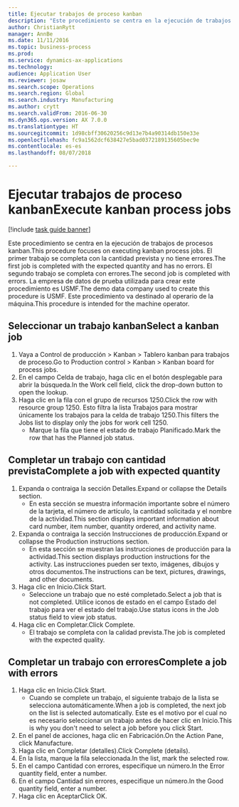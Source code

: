 ```yaml
--- 
title: Ejecutar trabajos de proceso kanban
description: "Este procedimiento se centra en la ejecución de trabajos de procesos kanban."
author: ChristianRytt
manager: AnnBe
ms.date: 11/11/2016
ms.topic: business-process
ms.prod: 
ms.service: dynamics-ax-applications
ms.technology: 
audience: Application User
ms.reviewer: josaw
ms.search.scope: Operations
ms.search.region: Global
ms.search.industry: Manufacturing
ms.author: crytt
ms.search.validFrom: 2016-06-30
ms.dyn365.ops.version: AX 7.0.0
ms.translationtype: HT
ms.sourcegitcommit: 1d98cbff30620256c9d13e7b4a90314db150e33e
ms.openlocfilehash: fc9a1562dcf638427e5bad0372189135605bec9e
ms.contentlocale: es-es
ms.lasthandoff: 08/07/2018

---
```

# <a name="execute-kanban-process-jobs"></a><span data-ttu-id="1743a-103">Ejecutar trabajos de proceso kanban</span><span class="sxs-lookup"><span data-stu-id="1743a-103">Execute kanban process jobs</span></span>

[!include [task guide banner](../../includes/task-guide-banner.md)]

<span data-ttu-id="1743a-104">Este procedimiento se centra en la ejecución de trabajos de procesos kanban.</span><span class="sxs-lookup"><span data-stu-id="1743a-104">This procedure focuses on executing kanban process jobs.</span></span> <span data-ttu-id="1743a-105">El primer trabajo se completa con la cantidad prevista y no tiene errores.</span><span class="sxs-lookup"><span data-stu-id="1743a-105">The first job is completed with the expected quantity and has no errors.</span></span> <span data-ttu-id="1743a-106">El segundo trabajo se completa con errores.</span><span class="sxs-lookup"><span data-stu-id="1743a-106">The second job is completed with errors.</span></span> <span data-ttu-id="1743a-107">La empresa de datos de prueba utilizada para crear este procedimiento es USMF.</span><span class="sxs-lookup"><span data-stu-id="1743a-107">The demo data company used to create this procedure is USMF.</span></span> <span data-ttu-id="1743a-108">Este procedimiento va destinado al operario de la máquina.</span><span class="sxs-lookup"><span data-stu-id="1743a-108">This procedure is intended for the machine operator.</span></span>


## <a name="select-a-kanban-job"></a><span data-ttu-id="1743a-109">Seleccionar un trabajo kanban</span><span class="sxs-lookup"><span data-stu-id="1743a-109">Select a kanban job</span></span>
1. <span data-ttu-id="1743a-110">Vaya a Control de producción > Kanban > Tablero kanban para trabajos de proceso.</span><span class="sxs-lookup"><span data-stu-id="1743a-110">Go to Production control > Kanban > Kanban board for process jobs.</span></span>
2. <span data-ttu-id="1743a-111">En el campo Celda de trabajo, haga clic en el botón desplegable para abrir la búsqueda.</span><span class="sxs-lookup"><span data-stu-id="1743a-111">In the Work cell field, click the drop-down button to open the lookup.</span></span>
3. <span data-ttu-id="1743a-112">Haga clic en la fila con el grupo de recursos 1250.</span><span class="sxs-lookup"><span data-stu-id="1743a-112">Click the row with resource group 1250.</span></span> <span data-ttu-id="1743a-113">Esto filtra la lista Trabajos para mostrar únicamente los trabajos para la celda de trabajo 1250.</span><span class="sxs-lookup"><span data-stu-id="1743a-113">This filters the Jobs list to display only the jobs for work cell 1250.</span></span>
    * <span data-ttu-id="1743a-114">Marque la fila que tiene el estado de trabajo Planificado.</span><span class="sxs-lookup"><span data-stu-id="1743a-114">Mark the row that has the Planned job status.</span></span>  

## <a name="complete-a-job-with-expected-quantity"></a><span data-ttu-id="1743a-115">Completar un trabajo con cantidad prevista</span><span class="sxs-lookup"><span data-stu-id="1743a-115">Complete a job with expected quantity</span></span>
1. <span data-ttu-id="1743a-116">Expanda o contraiga la sección Detalles.</span><span class="sxs-lookup"><span data-stu-id="1743a-116">Expand or collapse the Details section.</span></span>
    * <span data-ttu-id="1743a-117">En esta sección se muestra información importante sobre el número de la tarjeta, el número de artículo, la cantidad solicitada y el nombre de la actividad.</span><span class="sxs-lookup"><span data-stu-id="1743a-117">This section displays important information about card number, item number, quantity ordered, and activity name.</span></span>  
2. <span data-ttu-id="1743a-118">Expanda o contraiga la sección Instrucciones de producción.</span><span class="sxs-lookup"><span data-stu-id="1743a-118">Expand or collapse the Production instructions section.</span></span>
    * <span data-ttu-id="1743a-119">En esta sección se muestran las instrucciones de producción para la actividad.</span><span class="sxs-lookup"><span data-stu-id="1743a-119">This section displays production instructions for the activity.</span></span> <span data-ttu-id="1743a-120">Las instrucciones pueden ser texto, imágenes, dibujos y otros documentos.</span><span class="sxs-lookup"><span data-stu-id="1743a-120">The instructions can be text, pictures, drawings, and other documents.</span></span>  
3. <span data-ttu-id="1743a-121">Haga clic en Inicio.</span><span class="sxs-lookup"><span data-stu-id="1743a-121">Click Start.</span></span>
    * <span data-ttu-id="1743a-122">Seleccione un trabajo que no esté completado.</span><span class="sxs-lookup"><span data-stu-id="1743a-122">Select a job that is not completed.</span></span> <span data-ttu-id="1743a-123">Utilice iconos de estado en el campo Estado del trabajo para ver el estado del trabajo.</span><span class="sxs-lookup"><span data-stu-id="1743a-123">Use status icons in the Job status field to view job status.</span></span>      
4. <span data-ttu-id="1743a-124">Haga clic en Completar.</span><span class="sxs-lookup"><span data-stu-id="1743a-124">Click Complete.</span></span>
    * <span data-ttu-id="1743a-125">El trabajo se completa con la calidad prevista.</span><span class="sxs-lookup"><span data-stu-id="1743a-125">The job is completed with the expected quality.</span></span>  

## <a name="complete-a-job-with-errors"></a><span data-ttu-id="1743a-126">Completar un trabajo con errores</span><span class="sxs-lookup"><span data-stu-id="1743a-126">Complete a job with errors</span></span>
1. <span data-ttu-id="1743a-127">Haga clic en Inicio.</span><span class="sxs-lookup"><span data-stu-id="1743a-127">Click Start.</span></span>
    * <span data-ttu-id="1743a-128">Cuando se complete un trabajo, el siguiente trabajo de la lista se selecciona automáticamente.</span><span class="sxs-lookup"><span data-stu-id="1743a-128">When a job is completed, the next job on the list is selected automatically.</span></span> <span data-ttu-id="1743a-129">Este es el motivo por el cual no es necesario seleccionar un trabajo antes de hacer clic en Inicio.</span><span class="sxs-lookup"><span data-stu-id="1743a-129">This is why you don't need to select a job before you click Start.</span></span>  
2. <span data-ttu-id="1743a-130">En el panel de acciones, haga clic en Fabricación.</span><span class="sxs-lookup"><span data-stu-id="1743a-130">On the Action Pane, click Manufacture.</span></span>
3. <span data-ttu-id="1743a-131">Haga clic en Completar (detalles).</span><span class="sxs-lookup"><span data-stu-id="1743a-131">Click Complete (details).</span></span>
4. <span data-ttu-id="1743a-132">En la lista, marque la fila seleccionada.</span><span class="sxs-lookup"><span data-stu-id="1743a-132">In the list, mark the selected row.</span></span>
5. <span data-ttu-id="1743a-133">En el campo Cantidad con errores, especifique un número.</span><span class="sxs-lookup"><span data-stu-id="1743a-133">In the Error quantity field, enter a number.</span></span>
6. <span data-ttu-id="1743a-134">En el campo Cantidad sin errores, especifique un número.</span><span class="sxs-lookup"><span data-stu-id="1743a-134">In the Good quantity field, enter a number.</span></span>
7. <span data-ttu-id="1743a-135">Haga clic en Aceptar</span><span class="sxs-lookup"><span data-stu-id="1743a-135">Click OK.</span></span>



